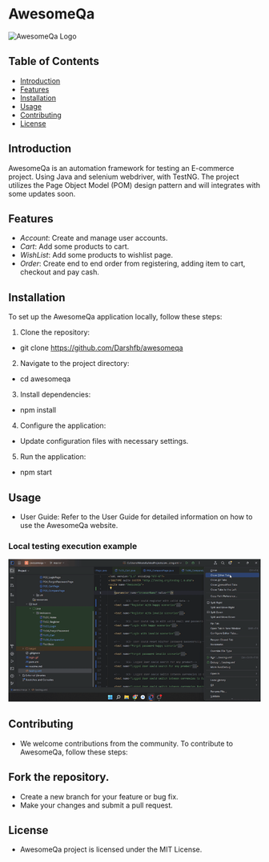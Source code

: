 # AwesomeQa

![AwesomeQa Logo](https://awesomeqa.com/ui/image/catalog/opencart-logo.png)

## Table of Contents

- [Introduction](#introduction)
- [Features](#features)
- [Installation](#installation)
- [Usage](#usage)
- [Contributing](#contributing)
- [License](#license)

## Introduction

AwesomeQa is an automation framework for testing an E-commerce project. Using Java and selenium webdriver, with TestNG. The project utilizes the Page Object Model (POM) design pattern and will integrates with some updates soon.

## Features

- *Account*: Create and manage user accounts.
- *Cart*: Add some products to cart.
- *WishList*: Add some products to wishlist page.
- *Order*: Create end to end order from registering, adding item to cart, checkout and pay cash.

## Installation

To set up the AwesomeQa application locally, follow these steps:

1. Clone the repository:
*   git clone https://github.com/Darshfb/awesomeqa
2. Navigate to the project directory:
*   cd awesomeqa
3. Install dependencies:
*   npm install
4. Configure the application:

* Update configuration files with necessary settings.
5. Run the application:
*   npm start

## Usage
* User Guide: Refer to the User Guide for detailed information on how to use the AwesomeQa website.

### Local testing execution example

![Local testing execution example](end%20to%20end%20scenario.gif)

## Contributing
* We welcome contributions from the community. To contribute to AwesomeQa, follow these steps:

## Fork the repository.
* Create a new branch for your feature or bug fix.
* Make your changes and submit a pull request.

## License
* AwesomeQa project is licensed under the MIT License.